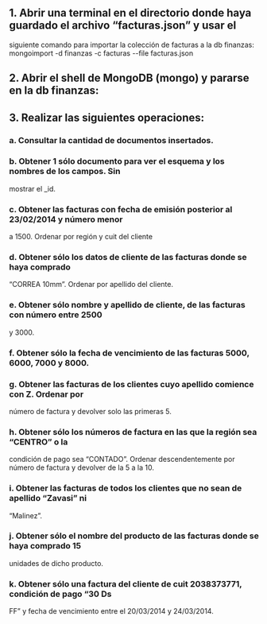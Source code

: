 ## 1. Abrir una terminal en el directorio donde haya guardado el archivo “facturas.json” y usar el
siguiente comando para importar la colección de facturas a la db finanzas:
mongoimport -d finanzas -c facturas --file facturas.json
## 2. Abrir el shell de MongoDB (mongo) y pararse en la db finanzas:
## 3. Realizar las siguientes operaciones:

### a. Consultar la cantidad de documentos insertados.
### b. Obtener 1 sólo documento para ver el esquema y los nombres de los campos. Sin
mostrar el _id.
### c. Obtener las facturas con fecha de emisión posterior al 23/02/2014 y número menor
a 1500. Ordenar por región y cuit del cliente
### d. Obtener sólo los datos de cliente de las facturas donde se haya comprado
“CORREA 10mm”. Ordenar por apellido del cliente.
### e. Obtener sólo nombre y apellido de cliente, de las facturas con número entre 2500
y 3000.
### f. Obtener sólo la fecha de vencimiento de las facturas 5000, 6000, 7000 y 8000.
### g. Obtener las facturas de los clientes cuyo apellido comience con Z. Ordenar por
número de factura y devolver solo las primeras 5.
### h. Obtener sólo los números de factura en las que la región sea “CENTRO” o la
condición de pago sea “CONTADO”. Ordenar descendentemente por número de
factura y devolver de la 5 a la 10.
### i. Obtener las facturas de todos los clientes que no sean de apellido “Zavasi” ni
“Malinez”.
### j. Obtener sólo el nombre del producto de las facturas donde se haya comprado 15
unidades de dicho producto.
### k. Obtener sólo una factura del cliente de cuit 2038373771, condición de pago “30 Ds
FF” y fecha de vencimiento entre el 20/03/2014 y 24/03/2014.
